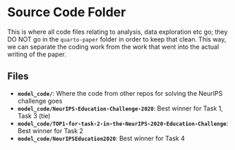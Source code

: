 # Source Code Folder

This is where all code files relating to analysis, data exploration etc go; they DO NOT go in the `quarto-paper` folder in order to keep that clean. This way, we can separate the coding work from the work that went into the actual writing of the paper.

## Files

- **`model_code/`**: Where the code from other repos for solving the NeurIPS challenge goes
- **`model_code/NeurIPS-Education-Challenge-2020`**: Best winner for Task 1, Task 3 (tie)
- **`model_code/TOP1-for-task-2-in-the-NeurIPS-2020-Education-Challenge`**: Best winner for Task 2
- **`model_code/NeurIPSEducation2020`**: Best winner for Task 4
